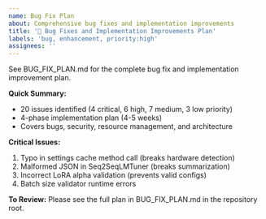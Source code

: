 ```yaml
---
name: Bug Fix Plan
about: Comprehensive bug fixes and implementation improvements
title: '🐛 Bug Fixes and Implementation Improvements Plan'
labels: 'bug, enhancement, priority:high'
assignees: ''
---
```


<!-- This template was auto-generated from comprehensive code analysis -->
<!-- Full details in: BUG_FIX_PLAN.md -->

See BUG_FIX_PLAN.md for the complete bug fix and implementation improvement plan.

**Quick Summary:**
- 20 issues identified (4 critical, 6 high, 7 medium, 3 low priority)
- 4-phase implementation plan (4-5 weeks)
- Covers bugs, security, resource management, and architecture

**Critical Issues:**
1. Typo in settings cache method call (breaks hardware detection)
2. Malformed JSON in Seq2SeqLMTuner (breaks summarization)
3. Incorrect LoRA alpha validation (prevents valid configs)
4. Batch size validator runtime errors

**To Review:**
Please see the full plan in BUG_FIX_PLAN.md in the repository root.
